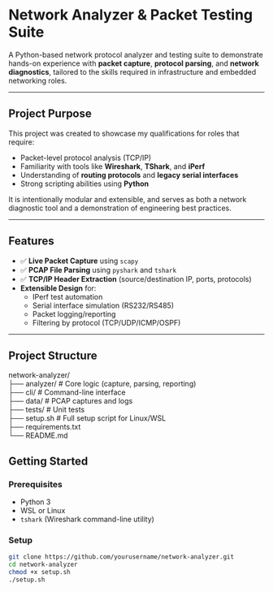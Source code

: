# Network Analyzer & Packet Testing Suite

A Python-based network protocol analyzer and testing suite to demonstrate hands-on experience with **packet capture**, **protocol parsing**, and **network diagnostics**, tailored to the skills required in infrastructure and embedded networking roles.

---

## Project Purpose

This project was created to showcase my qualifications for roles that require:

- Packet-level protocol analysis (TCP/IP)
- Familiarity with tools like **Wireshark**, **TShark**, and **iPerf**
- Understanding of **routing protocols** and **legacy serial interfaces**
- Strong scripting abilities using **Python**

It is intentionally modular and extensible, and serves as both a network diagnostic tool and a demonstration of engineering best practices.

---

## Features

- ✅ **Live Packet Capture** using `scapy`
- ✅ **PCAP File Parsing** using `pyshark` and `tshark`
- ✅ **TCP/IP Header Extraction** (source/destination IP, ports, protocols)
- **Extensible Design** for:
  - IPerf test automation
  - Serial interface simulation (RS232/RS485)
  - Packet logging/reporting
  - Filtering by protocol (TCP/UDP/ICMP/OSPF)

---

## Project Structure
network-analyzer/  
├── analyzer/ # Core logic (capture, parsing, reporting)  
├── cli/ # Command-line interface  
├── data/ # PCAP captures and logs  
├── tests/ # Unit tests  
├── setup.sh # Full setup script for Linux/WSL  
├── requirements.txt  
└── README.md


## Getting Started

### Prerequisites
- Python 3
- WSL or Linux
- `tshark` (Wireshark command-line utility)

### Setup
```bash
git clone https://github.com/yourusername/network-analyzer.git
cd network-analyzer
chmod +x setup.sh
./setup.sh

